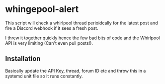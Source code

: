 # whingepool-alert
This script will check a whirlpool thread perioidcally for the latest post and fire a Discord webhook if it sees a fresh post.

I threw it together quickly hence the few bad bits of code and the Whirlpool API is very limiting (Can't even pull posts!).

## Installation
Basically update the API Key, thread, forum ID etc and throw this in a systemd unit file so it runs constantly.
